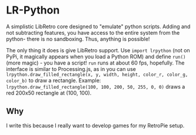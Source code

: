 # LR-Python

A simplistic LibRetro core designed to "emulate" python scripts. Adding and not subtracting features, you have access to the entire system from the python- there is no sandboxing. Thus, anything is possible!

The only thing it does is give LibRetro support. Use `import lrpython` (not on PyPi, it magically appears when you load a Python ROM) and define `run()` (more magic) - you have a script! `run` runs at about 60 fps, hopefully. The interface is similar to Processing.js, as in you can use `lrpython.draw_filled_rectangle(x, y, width, height, color_r, color_g, color_b)` to draw a rectangle. Example: `lrpython.draw_filled_rectangle(100, 100, 200, 50, 255, 0, 0)` draws a red 200x50 rectangle at (100, 100).

## Why

I write this because I really want to develop games for my RetroPie setup.